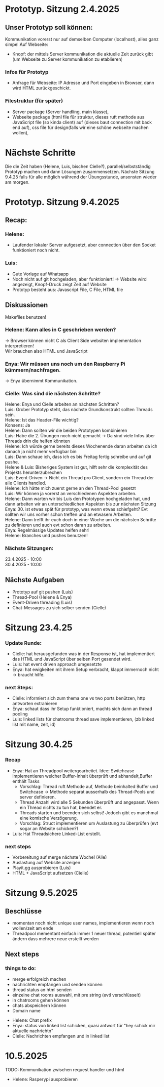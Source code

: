 # Prototyp. Sitzung 2.4.2025
## Unser Prototyp soll können:
Kommunikation vorerst nur auf demselben Computer (localhost), alles ganz simpel
Auf Webseite:
* Knopf: der mittels Server kommunikation die aktuelle Zeit zurück gibt (um Webseite zu Server kommunikation zu etablieren)

### Infos für Prototyp
* Anfrage für Webseite: IP Adresse und Port eingeben in Browser, dann wird HTML zurückgeschickt.

### Filestruktur (für später)
* Server package (Server handling, main klasse),
* Webseite package (html file für struktur, dieses ruft methode aus JavaScript file (so kinda client) auf (dieses baut connection mit back end auf), css file für design(falls wir eine schöne webseite machen wollen),

# Nächste Schritte
Die die Zeit haben (Helene, Luis, bischen Cielle?), parallel/selbstständig Prototyp machen und dann Lösungen zusammensetzen. Nächste Sitzung 9.4.25 falls für alle möglich während der Übungsstunde, ansonsten wieder am morgen.

# Prototyp. Sitzung 9.4.2025
## Recap:
### Helene:
- Laufender lokaler Server aufgesetzt, aber connection über den Socket funktioniert noch nicht.
### Luis:
- Gute Vorlage auf Whatsapp
- Noch nicht auf git hochgeladen, aber funktioniert! -> Website wird angezeigt, Knopf-Druck zeigt Zeit auf Website
- Prototyp besteht aus: Javascript File, C File, HTML file
## Diskussionen
Makefiles benutzen!
### Helene: Kann alles in C geschrieben werden?
-> Browser können nicht C als Client Side websiten implementation interpretieren!  
Wir brauchen also HTML und JavaScript
### Enya: Wir müssen uns noch um den Raspberry Pi kümmern/nachfragen.
-> Enya übernimmt Kommunikation.
### Cielle: Was sind die nächsten Schritte?
Helene: Enya und Cielle arbeiten an nächsten Schritten?  
Luis: Grober Prototyp steht, das nächste Grundkonstrukt sollten Threads sein.  
Helene: Ist das Header-File wichtig?  
Konsens: Ja  
Helene: Dann sollten wir die beiden Prototypen kombinieren   
Luis: Habe die 2. Übungen noch nicht gemacht -> Da sind viele Infos über Threads drin die helfen könnten  
Helene: Ich würde gerne bereits dieses Wochenende daran arbeiten da ich danach ja nicht mehr verfügbar bin  
Luis: Dann schaue ich, dass ich es bis Freitag fertig schreibe und auf git pushe.  
Helene & Luis: Bisheriges System ist gut, hilft sehr die komplexität des Projekts herunterzubrechen  
Luis: Event-Driven -> Nicht ein Thread pro Client, sondern ein Thread der alle Clients handled.  
Helene: Ich hätte mich zuerst gerne an den Thread-Pool gesetzt  
Luis: Wir können ja vorerst an verschiedenen Aspekten arbeiten.  
Helene: Dann warten wir bis Luis den Prototypen hochgeladen hat, und dann arbeiten wir an unterschiedlichen Aspekten bis zur nächsten Sitzung  
Enya: 30. ist etwas spät für prototyp, was wenn etwas schiefgeht? Evt sollten wir uns vorher schon treffen und an etwasem Arbeiten.  
Helene: Dann trefft ihr euch doch in einer Woche um die nächsten Schritte zu definieren und auch evt schon daran zu arbeiten.  
Enya: Regelmässige Updates helfen sehr!  
Helene: Branches und pushes benutzen!  

### Nächste Sitzungen:
23.4.2025 - 10:00  
30.4.2025 - 10:00

## Nächste Aufgaben
- Prototyp auf git pushen (Luis)
- Thread-Pool (Helene & Enya)
- Event-Driven threading (Luis)
- Chat-Messages zu sich selber senden (Cielle)

# Sitzung 23.4.25
### Update Runde:
* Cielle: hat herausgefunden was in der Response ist, hat implementiert das HTML und JavaScript über selben Port gesendet wird.
* Luis: hat event driven approach umgesetzte
* Enya: hat ewigkeiten mit ihrem Setup verbracht, klappt immernoch nicht -> braucht hilfe.

### next Steps:
* Cielle: informiert sich zum thema one vs two ports benützen, http antworten extrahieren
* Enya: schaut dass ihr Setup funktioniert, machts sich dann an thread pooling
* Luis: linked lists für chatrooms thread save implementieren, (zb linked list mit name, zeit, id)

# Sitzung 30.4.25
### Recap
- Enya: Hat an Threadpool weitergearbeitet. Idee: Switchcase implementieren welcher Buffer-Inhalt überprüft und abhandelt,Buffer enthält Tasks
  - Vorschlag: Thread ruft Methode auf, Methode beinhalted Buffer und Switchcase -> Methode separat ausserhalb des Thread-Pools und server definieren.
  - Thread Anzahl wird alle 5 Sekunden überprüft und angepasst. Wenn ein Thread nichts zu tun hat, beendet er.
  - Threads starten und beenden sich selbst! Jedoch gibt es manchmal eine komische Verzögerung.
  - Vorschlag: Struct implementieren um Auslastung zu überprüfen (evt sogar an Website schicken?)
- Luis: Hat Threadsichere Linked-List erstellt.
### next steps
- Vorbereitung auf merge nächste Woche! (Alle)
- Auslastung auf Website anzeigen
- Playit.gg ausprobieren (Luis)
- HTML + JavaScript aufsetzen (Cielle)


# Sitzung 9.5.2025
## Beschlüsse
* momentan noch nicht unique user names, implementieren wenn noch wollen/zeit am ende
* Threadpool mementant einfach immer 1 neuer thread, potentiell später ändern dass mehrere neue erstellt werden

## Next steps
### things to do:
* merge erfolgreich machen
* nachrichten empfangen und senden können
* thread status an html senden
* einzelne chat rooms auswahl, mit pre string (evtl verschlüsselt)
* in chatrooms gehen können
* chats abspeichern können
* Domain name

- Helene: Chat prefix
- Enya: status von linked list schicken, quasi antwort für "hey schick mir aktuelle nachrichtn"
- Cielle: Nachrichten empfangen und in linked list

# 10.5.2025
TODO: Kommunikation zwischen request handler und html
* Helene: Rasperypi ausprobieren
